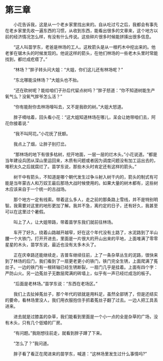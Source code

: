 # 第三章


　　小花告诉我，这是从一个老乡家里找出来的。自从吃过亏之后，我都会有事先在老乡家里先收一遍东西的习惯，从收到东西，能看出很多的文章来，这个地方以前的经济情况怎么样，有没有什么传说。这些碎片很多时候能拼揍出很多信息。

　　“这人叫苗学东，老爸是林场的工人。这枚箭头是从一根朽木中挖出来的。他老爹在锯木头的时候发现的。他说这样的箭头，在他们林场的一些老木头里时常能找到，都烂成疙瘩了。”

　　“林场？”胖子转头问大姐：“大姐，你们这儿还有林场呢？”

　　“东北哪能没林场？”大姐头也不抬。

　　“还在砍树呢？能给咱们子孙后代留点树吗？”胖子怒道：“你不知道树能生产氧气么？没氧气胖爷怎么活？”

　　“你有能耐你去林场嚎叫去，又不是我砍的树。”大姐大怒道。

　　胖子嘀咕着，回头看小花：“这大姐知道林场在哪儿，呆会让她带咱们去，阿花你接着说.”

　　“我不叫阿花。”小花抚了抚额。

　　我点上了烟，让胖子别打岔。

　　“那林场的地下有很多枯树，挖开地面，一层一层的烂木头。”小花说道。“都是当年建设兵团从深山里运回来，木质有问题或者因为调度问题没有加工运出去的，堆积太久之后就腐烂了。苗学东说，那些木头时肯定还有这样的箭头。”

　　树干中有箭头，不知道是哪个朝代发生过争斗射入树干内的，箭头的制式有可能是当年蒙古人和万奴王最后那场大战时候使用的。如果大量的树木都有，这些树木应该来自于一个统一的古战场。

　　那个地方一定有线索。带着这么多人，走之前的那条路上雪线，并不是特别明智。我需要对这里的地形更加了解。我并不急，离约定的日子，还有好久，我甚至可以在这里过个暑假。

　　叫上了人，让大姐带路，带着苗学东我们就前往林场。

　　车开了好久，绕着山路越开越窄，好在这个年代没有土路了，水泥路到了半山腰一个大铁门，打开开进去，里面是一片很大的开山出来的平地，上面堆满了零零星星的木头，苗学东说，最近也没有太多木头了。

　　正在庆幸路还能继续走，吉普车继续往前，上了一条杂草丛生的泥路，很快来到了林场的后门，我们看到了一扇更老更小的铁门，铁门完全生锈，上面爬满了菟丝子。一边的铁门有一根转轴已经生锈断裂，一扇门几乎是挂着。上面有四个字：严防山火。另一边菟丝子无数层爬满的砖墙上，似乎有一声已经烂成泡的板子。

　　“后面是老林场。”苗学东说：“东西在老场区。”

　　我们上去扯掉菟丝子，那个年代的锁就是用料足，虽然全部锈了，但是还结实的要命，看林场里没人，我们用衣服抱住手抓着菟丝子翻了过去。一边人把工具丢进来。

　　进去就是过膝盖的杂草，我们能看到里面是一个小一点的全是杂草的广场，没有木头，只有几个低矮的厂房。

　　“有问题。”我刚想往前走，就看到胖子蹲了下来。

　　“怎么了？”我问道。

　　胖子看了看正在爬进来的苗学东，喊道：“这林场里发生过什么事情吗?”

